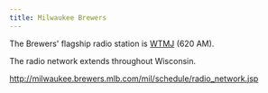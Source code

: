 ```yaml
---
title: Milwaukee Brewers
---
```

The Brewers' flagship radio station is [WTMJ] (620 AM).

The radio network extends throughout Wisconsin.

http://milwaukee.brewers.mlb.com/mil/schedule/radio_network.jsp

[WTMJ]:http:../../../radio/am-broadcast/wtmj/

